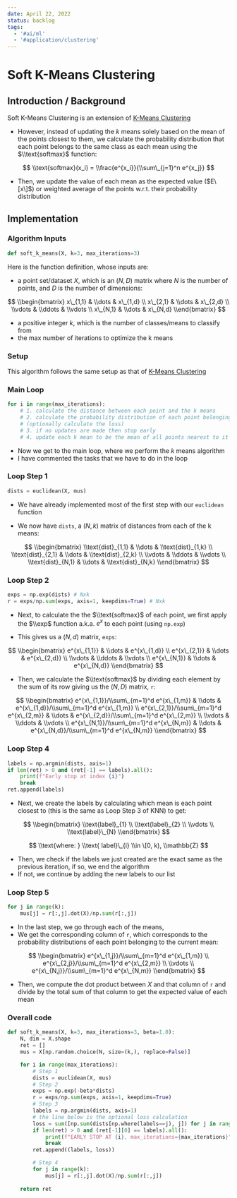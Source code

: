 ```yaml
---
date: April 22, 2022
status: backlog
tags:
  - '#ai/ml'
  - '#application/clustering'
---
```


# Soft K-Means Clustering

## Introduction / Background

Soft K-Means Clustering is an extension of [K-Means Clustering](k-means.md)

- However, instead of updating the $k$ means solely based on the mean of the points closest to them, we calculate the probability distribution that each point belongs to the same class as each mean using the $\\text{softmax}$ function:

$$
\\text{softmax}(x_i) = \\frac{e^{x_i}}{\\sum\_{j=1}^n e^{x_j}}
$$

- Then, we update the value of each mean as the expected value ($E\[x\]$) or weighted average of the points w.r.t. their probability distribution

## Implementation

### Algorithm Inputs

```py
def soft_k_means(X, k=3, max_iterations=3)
```

Here is the function definition, whose inputs are:

- a point set/dataset $X$, which is an $(N, D)$ matrix where $N$ is the number of points, and $D$ is the number of dimensions:

$$
\\begin{bmatrix}
x\_{1,1} & \\dots  & x\_{1,d} \\
x\_{2,1} & \\dots  & x\_{2,d} \\
\\vdots  & \\ddots & \\vdots \\
x\_{N,1} & \\dots  & x\_{N,d}
\\end{bmatrix}
$$

- a positive integer $k$, which is the number of classes/means to classify from
- the max number of iterations to optimize the k means

### Setup

This algorithm follows the same setup as that of [K-Means Clustering](k-means.md)

### Main Loop

```py
for i in range(max_iterations):
    # 1. calculate the distance between each point and the k means
    # 2. calculate the probability distribution of each point belonging to each mean
    # (optionally calculate the loss)
    # 3. if no updates are made then stop early
    # 4. update each k mean to be the mean of all points nearest to it
```

- Now we get to the main loop, where we perform the $k$ means algorithm
- I have commented the tasks that we have to do in the loop

### Loop Step 1

```py
dists = euclidean(X, mus)
```

- We have already implemented most of the first step with our `euclidean` function

- We now have `dists`, a $(N, k)$ matrix of distances from each of the k means:

$$
\\begin{bmatrix}
\\text{dist}_{1,1} & \\dots  & \\text{dist}_{1,k} \\
\\text{dist}_{2,1} & \\dots  & \\text{dist}_{2,k} \\
\\vdots            & \\ddots & \\vdots \\
\\text{dist}_{N,1} & \\dots  & \\text{dist}_{N,k}
\\end{bmatrix}
$$

### Loop Step 2

```py
exps = np.exp(dists) # Nxk
r = exps/np.sum(exps, axis=1, keepdims=True) # Nxk
```

- Next, to calculate the the $\\text{softmax}$ of each point, we first apply the $\\exp$ function a.k.a. $e^x$ to each point (using `np.exp`)

- This gives us a $(N, d)$ matrix, `exps`:

$$
\\begin{bmatrix}
e^{x\_{1,1}} & \\dots  & e^{x\_{1,d}} \\
e^{x\_{2,1}} & \\dots  & e^{x\_{2,d}} \\
\\vdots  & \\ddots & \\vdots \\
e^{x\_{N,1}} & \\dots  & e^{x\_{N,d}}
\\end{bmatrix}
$$

- Then, we calculate the $\\text{softmax}$ by dividing each element by the sum of its row giving us the $(N, D)$ matrix, `r`:

$$
\\begin{bmatrix}
e^{x\_{1,1}}/\\sum\_{m=1}^d e^{x\_{1,m}} & \\dots  & e^{x\_{1,d}}/\\sum\_{m=1}^d e^{x\_{1,m}} \\
e^{x\_{2,1}}/\\sum\_{m=1}^d e^{x\_{2,m}} & \\dots  & e^{x\_{2,d}}/\\sum\_{m=1}^d e^{x\_{2,m}} \\
\\vdots  & \\ddots & \\vdots \\
e^{x\_{N,1}}/\\sum\_{m=1}^d e^{x\_{N,m}} & \\dots  & e^{x\_{N,d}}/\\sum\_{m=1}^d e^{x\_{N,m}}
\\end{bmatrix}
$$

### Loop Step 4

```py
labels = np.argmin(dists, axis=1)
if len(ret) > 0 and (ret[-1] == labels).all():
    print(f"Early stop at index {i}")
    break
ret.append(labels)
```

- Next, we create the labels by calculating which mean is each point closest to (this is the same as Loop Step 3 of KNN) to get:

$$
\\begin{bmatrix}
\\text{label}_{1} \\
\\text{label}_{2} \\
\\vdots \\
\\text{label}\_{N}
\\end{bmatrix}
$$

$$
\\text{where: } \\text{ label}\_{i} \\in \[0, k), \\mathbb{Z}
$$

- Then, we check if the labels we just created are the exact same as the previous iteration, if so, we end the algorithm
- If not, we continue by adding the new labels to our list

### Loop Step 5

```py
for j in range(k):
    mus[j] = r[:,j].dot(X)/np.sum(r[:,j]) 
```

- In the last step, we go through each of the means,
- We get the corresponding column of `r`, which corresponds to the probability distributions of each point belonging to the current mean:

$$
\\begin{bmatrix}
e^{x\_{1,j}}/\\sum\_{m=1}^d e^{x\_{1,m}} \\
e^{x\_{2,j}}/\\sum\_{m=1}^d e^{x\_{2,m}} \\
\\vdots \\
e^{x\_{N,j}}/\\sum\_{m=1}^d e^{x\_{N,m}}
\\end{bmatrix}
$$

- Then, we compute the dot product between $X$ and that column of `r` and divide by the total sum of that column to get the expected value of each mean

### Overall code

```py
def soft_k_means(X, k=3, max_iterations=3, beta=1.0):
    N, dim = X.shape
    ret = []
    mus = X[np.random.choice(N, size=(k,), replace=False)]

    for i in range(max_iterations):
        # Step 1
        dists = euclidean(X, mus)
        # Step 2
        exps = np.exp(-beta*dists)
        r = exps/np.sum(exps, axis=1, keepdims=True)
        # Step 3
        labels = np.argmin(dists, axis=1)
        # the line below is the optional loss calculation
        loss = sum([np.sum(dists[np.where(labels==j), j]) for j in range(k)])
        if len(ret) > 0 and (ret[-1][0] == labels).all():
            print(f"EARLY STOP AT {i}, max_iterations={max_iterations}")
            break
        ret.append((labels, loss))

        # Step 4
        for j in range(k):
            mus[j] = r[:,j].dot(X)/np.sum(r[:,j]) 
    
    return ret
```
